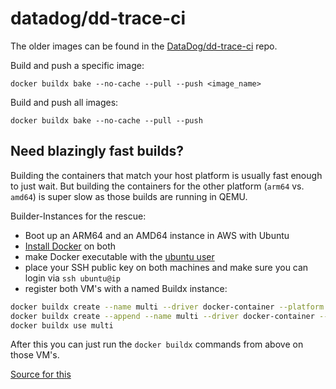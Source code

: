 # datadog/dd-trace-ci

The older images can be found in the [DataDog/dd-trace-ci](https://github.com/DataDog/dd-trace-ci/tree/master/php) repo.

Build and push a specific image:

```
docker buildx bake --no-cache --pull --push <image_name>
```

Build and push all images:

```
docker buildx bake --no-cache --pull --push
```

## Need blazingly fast builds?

Building the containers that match your host platform is usually fast enough to
just wait. But building the containers for the other platform (`arm64` vs.
`amd64`) is super slow as those builds are running in QEMU.

Builder-Instances for the rescue:
- Boot up an ARM64 and an AMD64 instance in AWS with Ubuntu
- [Install Docker](https://docs.docker.com/engine/install/ubuntu/) on both
- make Docker executable with the [ubuntu user](https://docs.docker.com/engine/install/linux-postinstall/)
- place your SSH public key on both machines and make sure you can login via
  `ssh ubuntu@ip`
- register both VM's with a named Buildx instance:

```bash
docker buildx create --name multi --driver docker-container --platform linux/arm64 ssh://user@ip
docker buildx create --append --name multi --driver docker-container --platform linux/amd64 ssh://user@ip
docker buildx use multi
```

After this you can just run the `docker buildx` commands from above on those
VM's.

[Source for this](https://depot.dev/blog/building-arm-containers#option-3-running-your-own-builder-instances)
